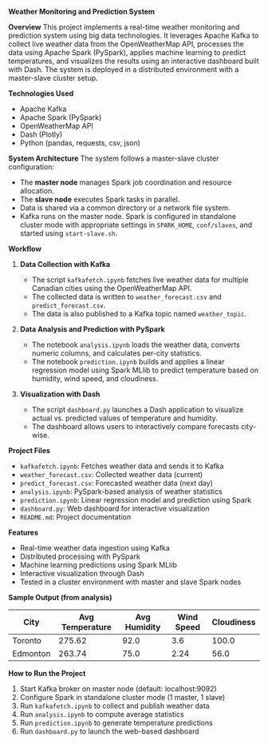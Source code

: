 
**Weather Monitoring and Prediction System**

**Overview**
This project implements a real-time weather monitoring and prediction system using big data technologies. It leverages Apache Kafka to collect live weather data from the OpenWeatherMap API, processes the data using Apache Spark (PySpark), applies machine learning to predict temperatures, and visualizes the results using an interactive dashboard built with Dash. The system is deployed in a distributed environment with a master-slave cluster setup.

**Technologies Used**

* Apache Kafka
* Apache Spark (PySpark)
* OpenWeatherMap API
* Dash (Plotly)
* Python (pandas, requests, csv, json)

**System Architecture**
The system follows a master-slave cluster configuration:

* The **master node** manages Spark job coordination and resource allocation.
* The **slave node** executes Spark tasks in parallel.
* Data is shared via a common directory or a network file system.
* Kafka runs on the master node. Spark is configured in standalone cluster mode with appropriate settings in `SPARK_HOME`, `conf/slaves`, and started using `start-slave.sh`.

**Workflow**

1. **Data Collection with Kafka**

   * The script `kafkafetch.ipynb` fetches live weather data for multiple Canadian cities using the OpenWeatherMap API.
   * The collected data is written to `weather_forecast.csv` and `predict_forecast.csv`.
   * The data is also published to a Kafka topic named `weather_topic`.

2. **Data Analysis and Prediction with PySpark**

   * The notebook `analysis.ipynb` loads the weather data, converts numeric columns, and calculates per-city statistics.
   * The notebook `prediction.ipynb` builds and applies a linear regression model using Spark MLlib to predict temperature based on humidity, wind speed, and cloudiness.

3. **Visualization with Dash**

   * The script `dashboard.py` launches a Dash application to visualize actual vs. predicted values of temperature and humidity.
   * The dashboard allows users to interactively compare forecasts city-wise.

**Project Files**

* `kafkafetch.ipynb`: Fetches weather data and sends it to Kafka
* `weather_forecast.csv`: Collected weather data (current)
* `predict_forecast.csv`: Forecasted weather data (next day)
* `analysis.ipynb`: PySpark-based analysis of weather statistics
* `prediction.ipynb`: Linear regression model and prediction using Spark
* `dashboard.py`: Web dashboard for interactive visualization
* `README.md`: Project documentation

**Features**

* Real-time weather data ingestion using Kafka
* Distributed processing with PySpark
* Machine learning predictions using Spark MLlib
* Interactive visualization through Dash
* Tested in a cluster environment with master and slave Spark nodes

**Sample Output (from analysis)**

| City     | Avg Temperature | Avg Humidity | Wind Speed | Cloudiness |
| -------- | --------------- | ------------ | ---------- | ---------- |
| Toronto  | 275.62          | 92.0         | 3.6        | 100.0      |
| Edmonton | 263.74          | 75.0         | 2.24       | 56.0       |

**How to Run the Project**

1. Start Kafka broker on master node (default: localhost:9092)
2. Configure Spark in standalone cluster mode (1 master, 1 slave)
3. Run `kafkafetch.ipynb` to collect and publish weather data
4. Run `analysis.ipynb` to compute average statistics
5. Run `prediction.ipynb` to generate temperature predictions
6. Run `dashboard.py` to launch the web-based dashboard


